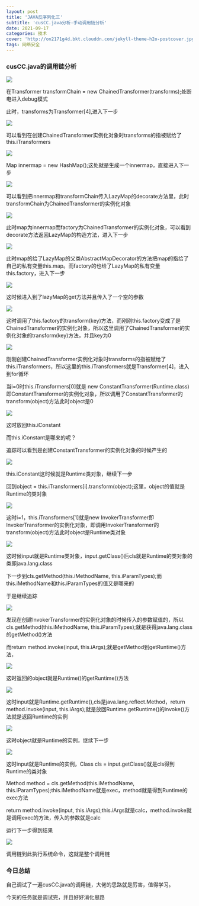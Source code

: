 ```yaml
---
layout: post
title: 'JAVA反序列化三'
subtitle: 'cusCC.java分析-手动调用链分析'
date: 2021-09-17
categories: 技术
cover: 'http://on2171g4d.bkt.clouddn.com/jekyll-theme-h2o-postcover.jpg'
tags: 网络安全
---
```


### cusCC.java的调用链分析

![](https://1024861435.github.io/assets/img/cusCC1.png)

在Transformer transformChain = new ChainedTransformer(transforms);处断电进入debug模式

此时，transforms为Transformer[4],进入下一步

![](https://1024861435.github.io/assets/img/cusCC2.png)

可以看到在创建ChainedTransformer实例化对象时transforms的指被赋给了this.iTransformers

![](https://1024861435.github.io/assets/img/cusCC3.png)

Map innermap = new HashMap();这处就是生成一个innermap，直接进入下一步

![](https://1024861435.github.io/assets/img/cusCC4.png)

可以看到把innermap和transformChain传入LazyMap的decorate方法里，此时transformChain为ChainedTransformer的实例化对象

![](https://1024861435.github.io/assets/img/cusCC5.png)

此时map为innermap而factory为ChainedTransformer的实例化对象，可以看到decorate方法返回LazyMap的构造方法，进入下一步

![](https://1024861435.github.io/assets/img/cusCC6.png)

此时map的给了LazyMap的父类AbstractMapDecorator的方法把map的指给了自己的私有变量this.map。而factory的也给了LazyMap的私有变量this.factory，进入下一步

![](https://1024861435.github.io/assets/img/cusCC7.png)

这时候进入到了lazyMap的get方法并且传入了一个空的参数

![](https://1024861435.github.io/assets/img/cusCC8.png)

这时调用了this.factory的transform(key)方法，而刚刚this.factory变成了是ChainedTransformer的实例化对象，所以这里调用了ChainedTransformer的实例化对象的transform(key)方法，并且key为0

![](https://1024861435.github.io/assets/img/cusCC9.png)

刚刚创建ChainedTransformer实例化对象时transforms的指被赋给了this.iTransformers，所以这里的this.iTransformers就是Transformer[4]，进入到for循环

当i=0时this.iTransformers[0]就是 new ConstantTransformer(Runtime.class)即ConstantTransformer的实例化对象，所以调用了ConstantTransformer的transform(object)方法此时object是0

![](https://1024861435.github.io/assets/img/cusCC10.png)

这时放回this.iConstant

而this.iConstant是哪来的呢？

追踪可以看到是创建ConstantTransformer的实例化对象的时候产生的

![](https://1024861435.github.io/assets/img/cusCC11.png)

this.iConstant这时候就是Runtime类对象，继续下一步

回到object = this.iTransformers[i].transform(object);这里，object的值就是Runtime的类对象

![](https://1024861435.github.io/assets/img/cusCC12.png)

这时i=1，this.iTransformers[1]就是new InvokerTransformer即InvokerTransformer的实例化对象，即调用InvokerTransformer的transform(object)方法此时object是Runtime类对象

![](https://1024861435.github.io/assets/img/cusCC13.png)

这时候input就是Runtime类对象，input.getClass()后cls就是Runtime的类对象的类即java.lang.class

下一步到cls.getMethod(this.iMethodName, this.iParamTypes);而this.iMethodName和this.iParamTypes的值又是哪来的

于是继续追踪

![](https://1024861435.github.io/assets/img/cusCC14.png)

发现在创建InvokerTransformer的实例化对象的时候传入的参数赋值的，所以cls.getMethod(this.iMethodName, this.iParamTypes);就是获得java.lang.class的getMethod()方法

而return method.invoke(input, this.iArgs);就是getMethod到getRuntime()方法，

![](https://1024861435.github.io/assets/img/cusCC15.png)

这时返回的object就是Runtime()的getRuntime()方法

![](https://1024861435.github.io/assets/img/cusCC16.png)

这时input就是Runtime.getRuntime(),cls是java.lang.reflect.Method，return method.invoke(input, this.iArgs);就是放回Runtime.getRuntime()的invoke()方法就是返回Runtime的实例

![](https://1024861435.github.io/assets/img/cusCC17.png)

这时object就是Runtime的实例，继续下一步

![](https://1024861435.github.io/assets/img/cusCC18.png)

这时input就是Runtime的实例，Class cls = input.getClass()就是cls得到Runtime的类对象

Method method = cls.getMethod(this.iMethodName, this.iParamTypes);this.iMethodName就是exec，method就是得到Runtime的exec方法

return method.invoke(input, this.iArgs);this.iArgs就是calc，method.invoke就是调用exec的方法，传入的参数就是calc

运行下一步得到结果

![](https://1024861435.github.io/assets/img/cusCC19.png)

调用链到此执行系统命令，这就是整个调用链

### 今日总结

自己调试了一遍cusCC.java的调用链，大佬的思路就是厉害，值得学习。

今天的任务就是调试完，并且好好消化思路











